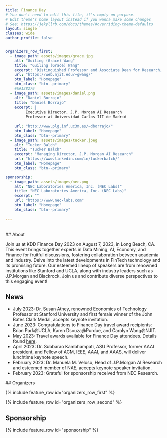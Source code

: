 ```yaml
---
title: Finance Day
# You don't need to edit this file, it's empty on purpose.
# Edit theme's home layout instead if you wanna make some changes
# See: https://jekyllrb.com/docs/themes/#overriding-theme-defaults
layout: single
classes: wide
author_profile: false


organizers_row_first:
  - image_path: assets/images/grace.jpg
    alt: "Guiling (Grace) Wang"
    title: "Guiling (Grace) Wang"
    excerpt: "Distinguished Professor and Associate Dean for Research, New Jersey Institute of Technology"
    url: "https://web.njit.edu/~gwang/"
    btn_label: "Homepage"
    btn_class: "btn--primary"
    #&#128279
  - image_path: assets/images/daniel.png
    alt: "Daniel Borrajo"
    title: "Daniel Borrajo"
    excerpt: |
         Executive Director, J.P. Morgan AI Research 
         Professor at Universidad Carlos III de Madrid
         
    url: "http://www.plg.inf.uc3m.es/~dborrajo/"
    btn_label: "Homepage"
    btn_class: "btn--primary"
  - image_path: assets/images/tucker.jpeg
    alt: "Tucker Balch"
    title: "Tucker Balch"
    excerpt: "Managing Director, J.P. Morgan AI Research"
    url: "https://www.linkedin.com/in/tuckerbalch/"
    btn_label: "Homepage"
    btn_class: "btn--primary"

sponsorship:
  - image_path: assets/images/nec.png
    alt: "NEC Laboratories America, Inc. (NEC Labs)"
    title: "NEC Laboratories America, Inc. (NEC Labs)"
    excerpt: ""
    url: "https://www.nec-labs.com"
    btn_label: "Homepage"
    btn_class: "btn--primary"
    
---
```

<br/>
## About

Join us at KDD Finance Day 2023 on August 7, 2023, in Long Beach, CA. This event brings together experts in Data Mining, AI, Economy, and Finance for fruitful discussions, fostering collaboration between academia and industry. Delve into the latest developments in FinTech technology and its promising future. Our esteemed lineup of speakers are from renowned institutions like Stanford and UCLA, along with industry leaders such as J.P.Morgan and Blackrock. Join us and contribute diverse perspectives to this engaging event!

## News

- July 2023: Dr. Susan Athey, renowned Economics of Technology Professor at Stanford University and first female winner of the John Bates Clark Medal, accepts keynote invitation.
- June 2023: Congratulations to Finance Day travel award recipients: Brian Park@UCLA, Karen Dsouza@Purdue, and Carolyn Wang@NJIT.  
- May 2023: Travel awards available for Finance Day attendees. Details found [here](https://kddfinanceday.github.io/travelAward/).
- April 2023: Dr. Subbarao Kambhampati, ASU Professor, former AAAI president, and Fellow of ACM, IEEE, AAAI, and AAAS, will deliver lunchtime keynote speech.
- February 2023: Dr. Manuela M. Veloso, Head of J.P.Morgan AI Research and esteemed member of NAE, accepts keynote speaker invitation.
- February 2023: Grateful for sponsorship received from NEC Research.


<section class="organizers" markdown="1">
## Organizers

{% include feature_row id="organizers_row_first" %}

{% include feature_row id="organizers_row_second" %}

## Sponsorship

{% include feature_row id="sponsorship" %}

</section>

<!-- # Tutorials

{% include feature_row id="venue_row" %} -->

<!-- <h3 class="archive__subtitle">{{ site.data.ui-text[site.locale].recent_posts | default: "Recent Posts" }}</h3> -->

<!-- {% if paginator %}
  {% assign posts = paginator.posts %}
{% else %}
  {% assign posts = site.posts %}
{% endif %}

{% for post in posts %}
  {% include archive-single.html %}
{% endfor %}

{% include paginator.html %} -->
